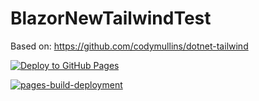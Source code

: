 # BlazorNewTailwindTest

Based on: https://github.com/codymullins/dotnet-tailwind

[![Deploy to GitHub Pages](https://github.com/codemonkey85/BlazorNewTailwindTest/actions/workflows/main.yml/badge.svg)](https://github.com/codemonkey85/BlazorNewTailwindTest/actions/workflows/main.yml)

[![pages-build-deployment](https://github.com/codemonkey85/BlazorNewTailwindTest/actions/workflows/pages/pages-build-deployment/badge.svg)](https://github.com/codemonkey85/BlazorNewTailwindTest/actions/workflows/pages/pages-build-deployment)
